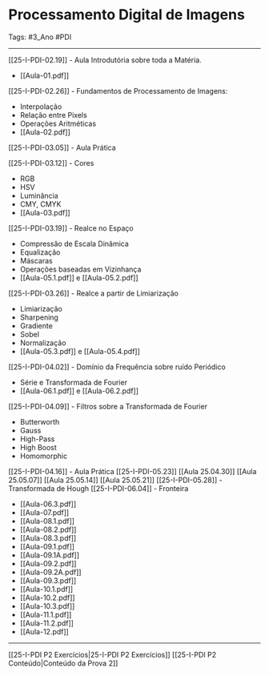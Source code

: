  # Processamento Digital de Imagens

Tags: #3_Ano #PDI 

---

[[25-I-PDI-02.19]] - Aula Introdutória sobre toda a Matéria.
- [[Aula-01.pdf]]

[[25-I-PDI-02.26]] - Fundamentos de Processamento de Imagens:
- Interpolação
- Relação entre Pixels
- Operações Aritméticas
- [[Aula-02.pdf]]

[[25-I-PDI-03.05]] - Aula Prática

[[25-I-PDI-03.12]] - Cores
- RGB
- HSV
- Luminância
- CMY, CMYK
- [[Aula-03.pdf]]

[[25-I-PDI-03.19]] - Realce no Espaço
- Compressâo de Escala Dinâmica
- Equalização
- Máscaras
- Operações baseadas em Vizinhança
- [[Aula-05.1.pdf]] e [[Aula-05.2.pdf]]

[[25-I-PDI-03.26]] - Realce a partir de Limiarização
- Limiarização
- Sharpening
- Gradiente
- Sobel
- Normalização
- [[Aula-05.3.pdf]] e [[Aula-05.4.pdf]]

[[25-I-PDI-04.02]] - Domínio da Frequência sobre ruído Periódico
- Série e Transformada de Fourier
- [[Aula-06.1.pdf]] e [[Aula-06.2.pdf]]

[[25-I-PDI-04.09]] - Filtros sobre a Transformada de Fourier
- Butterworth
- Gauss
- High-Pass
- High Boost
- Homomorphic

[[25-I-PDI-04.16]] - Aula Prática
[[25-I-PDI-05.23]]
[[Aula 25.04.30]]
[[Aula 25.05.07]]
[[Aula 25.05.14]]
[[Aula 25.05.21]]
[[25-I-PDI-05.28]] - Transformada de Hough
[[25-I-PDI-06.04]] - Fronteira

- [[Aula-06.3.pdf]]
- [[Aula-07.pdf]]
- [[Aula-08.1.pdf]]
- [[Aula-08.2.pdf]]
- [[Aula-08.3.pdf]]
- [[Aula-09.1.pdf]]
- [[Aula-09.1A.pdf]]
- [[Aula-09.2.pdf]]
- [[Aula-09.2A.pdf]]
- [[Aula-09.3.pdf]]
- [[Aula-10.1.pdf]]
- [[Aula-10.2.pdf]]
- [[Aula-10.3.pdf]]
- [[Aula-11.1.pdf]]
- [[Aula-11.2.pdf]]
- [[Aula-12.pdf]]

---

[[25-I-PDI P2 Exercícios|25-I-PDI P2 Exercícios]]
[[25-I-PDI P2 Conteúdo|Conteúdo da Prova 2]]